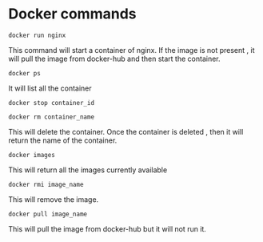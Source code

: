# Docker commands

```
docker run nginx
```
This command will start a container of nginx. If the image is not present , it will pull the image from docker-hub and then start the container.


```
docker ps
```
It will list all the container

```
docker stop container_id
```

```
docker rm container_name
```

This will delete the container. Once the container is deleted , then it will return the name of the container.

```
docker images
```

This will return all the images currently available

```
docker rmi image_name
```

This will remove the image.

```
docker pull image_name
```

This will pull the image from docker-hub but it will not run it.

